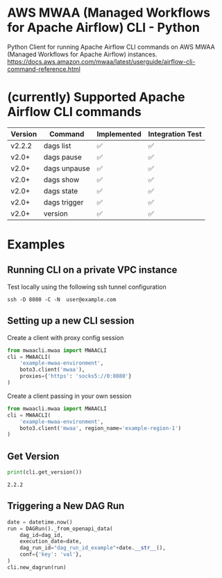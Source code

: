 # AWS MWAA (Managed Workflows for Apache Airflow) CLI - Python
Python Client for running Apache Airflow CLI commands on AWS MWAA (Managed Workflows for Apache Airflow) instances.  
https://docs.aws.amazon.com/mwaa/latest/userguide/airflow-cli-command-reference.html

# (currently) Supported Apache Airflow CLI commands
| Version | Command                  | Implemented | Integration Test |
|---------|--------------------------|-------------|------------------|
| v2.2.2  | dags list                |     ✅      |       ✅         |
| v2.0+   | dags pause               |     ✅      |       ✅         |
| v2.0+   | dags unpause             |     ✅      |       ✅         |
| v2.0+   | dags show                |     ✅      |       ✅         |
| v2.0+   | dags state               |     ✅      |       ✅         |
| v2.0+   | dags trigger             |     ✅      |       ✅         |
| v2.0+   | version                  |     ✅      |       ✅         |


# Examples
## Running CLI on a private VPC instance
Test locally using the following ssh tunnel configuration  
```shell
ssh -D 8080 -C -N  user@example.com
```

## Setting up a new CLI session
Create a client with proxy config session  
```python
from mwaacli.mwaa import MWAACLI
cli = MWAACLI(
    'example-mwaa-environment',
    boto3.client('mwaa'),
    proxies={'https': 'socks5://0:8080'}
)
```
Create a client passing in your own session  
```python
from mwaacli.mwaa import MWAACLI
cli = MWAACLI(
    'example-mwaa-environment',
    boto3.client('mwaa', region_name='example-region-1')
)
```

## Get Version
```python
print(cli.get_version())
```
```
2.2.2
```

## Triggering a New DAG Run
```python
date = datetime.now()
run = DAGRun()._from_openapi_data(
    dag_id=dag_id,
    execution_date=date,
    dag_run_id="dag_run_id_example"+date.__str__(),
    conf={'key': 'val'},
)
cli.new_dagrun(run)
```
